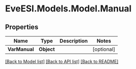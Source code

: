 # EveESI.Models.Model.Manual

## Properties

Name | Type | Description | Notes
------------ | ------------- | ------------- | -------------
**VarManual** | **Object** |  | [optional] 

[[Back to Model list]](../README.md#documentation-for-models) [[Back to API list]](../README.md#documentation-for-api-endpoints) [[Back to README]](../README.md)

